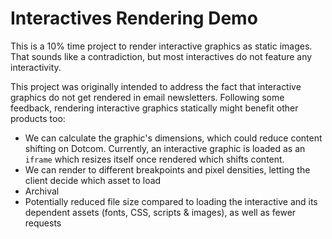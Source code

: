 # Interactives Rendering Demo

This is a 10% time project to render interactive graphics as static images. That sounds like a contradiction, but most interactives do not feature any interactivity.

This project was originally intended to address the fact that interactive graphics do not get rendered in email newsletters. Following some feedback, rendering interactive graphics statically might benefit other products too:

* We can calculate the graphic's dimensions, which could reduce content shifting on Dotcom. Currently, an interactive graphic is loaded as an `iframe` which resizes itself once rendered which shifts content.
* We can render to different breakpoints and pixel densities, letting the client decide which asset to load
* Archival
* Potentially reduced file size compared to loading the interactive and its dependent assets (fonts, CSS, scripts & images), as well as fewer requests
